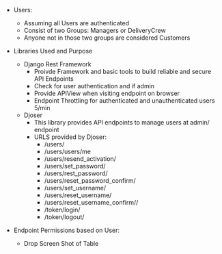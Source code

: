 - Users:
    - Assuming all Users are authenticated
    - Consist of two Groups: Managers or DeliveryCrew
    - Anyone not in those two groups are considered Customers

- Libraries Used and Purpose
    - Django Rest Framework
        - Proivde Framework and basic tools to build reliable and secure API Endpoints
        - Check for user authentication and if admin
        - Provide APIView when visiting endpoint on browser
        - Endpoint Throttling for authenticated and unauthenticated users 5/min
    - Djoser
        - This library provides API endpoints to manage users at admin/ endpoint
        - URLS provided by Djoser:
            - /users/
            - /users/users/me
            - /users/resend_activation/
            - /users/set_password/
            - /users/rest_password/
            - /users/reset_password_confirm/
            - /users/set_username/
            - /users/reset_username/
            - /users/reset_username_confirm//
            - /token/login/
            - /token/logout/

- Endpoint Permissions based on User:
    - Drop Screen Shot of Table